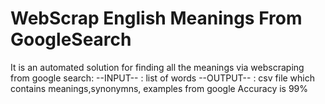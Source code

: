 # WebScrap English Meanings From GoogleSearch


It is an automated solution for finding all the meanings via webscraping from google search:
--INPUT-- : list of words 
--OUTPUT-- : csv file which contains meanings,synonymns, examples from google
Accuracy is 99%
